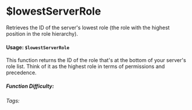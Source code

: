 # $lowestServerRole

Retrieves the ID of the server's lowest role (the role with the highest position in the role hierarchy).

#### Usage: `$lowestServerRole`

This function returns the ID of the role that's at the bottom of your server's role list.  Think of it as the highest role in terms of permissions and precedence.

##### Function Difficulty: <Badge type="tip" text="Easy" vertical="middle" />

###### Tags: <Badge type="tip" text="lowest" vertical="middle" /> <Badge type="tip" text="server" vertical="middle" /> <Badge type="tip" text="role" vertical="middle" />